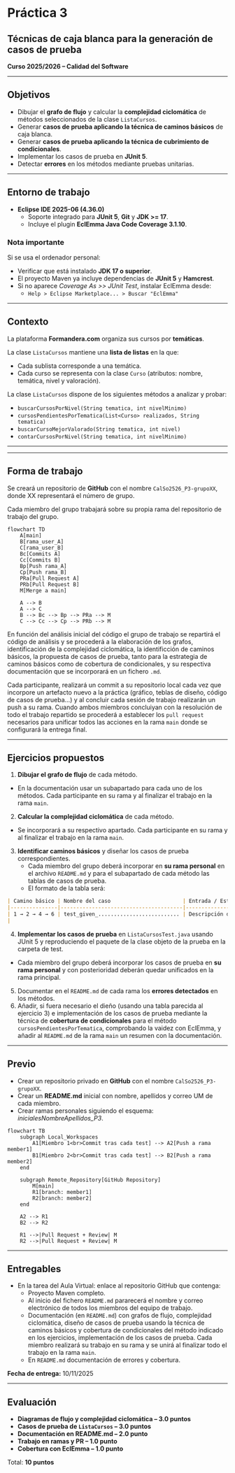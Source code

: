 # Práctica 3  
## Técnicas de caja blanca para la generación de casos de prueba  

**Curso 2025/2026 – Calidad del Software**

---

## Objetivos

- Dibujar el **grafo de flujo** y calcular la **complejidad ciclomática** de métodos seleccionados de la clase `ListaCursos`.  
- Generar **casos de prueba aplicando la técnica de caminos básicos** de caja blanca.
- Generar **casos de prueba aplicando la técnica de cubrimiento de condicionales**.
- Implementar los casos de prueba en **JUnit 5**.  
- Detectar **errores** en los métodos mediante pruebas unitarias.   

---

## Entorno de trabajo

- **Eclipse IDE 2025-06 (4.36.0)**  
  - Soporte integrado para **JUnit 5**, **Git** y **JDK >= 17**.  
  - Incluye el plugin **EclEmma Java Code Coverage 3.1.10**.  

### Nota importante
Si se usa el ordenador personal:  
- Verificar que está instalado **JDK 17 o superior**.  
- El proyecto Maven ya incluye dependencias de **JUnit 5** y **Hamcrest**.  
- Si no aparece *Coverage As >> JUnit Test*, instalar EclEmma desde:  
  - `Help > Eclipse Marketplace... > Buscar "EclEmma"`  

---

## Contexto

La plataforma **Formandera.com** organiza sus cursos por **temáticas**.  

La clase `ListaCursos` mantiene una **lista de listas** en la que:  
- Cada sublista corresponde a una temática.  
- Cada curso se representa con la clase `Curso` (atributos: nombre, temática, nivel y valoración).  

La clase `ListaCursos` dispone de los siguientes métodos a analizar y probar:  

- `buscarCursosPorNivel(String tematica, int nivelMinimo)`  
- `cursosPendientesPorTematica(List<Curso> realizados, String tematica)`  
- `buscarCursoMejorValorado(String tematica, int nivel)`  
- `contarCursosPorNivel(String tematica, int nivelMinimo)`   

---

---
## Forma de trabajo

Se creará un repositorio de **GitHub** con el nombre `CalSo2526_P3-grupoXX`, donde XX representará el número de grupo.

Cada miembro del grupo trabajará sobre su propia rama del repositorio de trabajo del grupo. 

```mermaid
flowchart TD
    A[main]
    B[rama_user_A]
    C[rama_user_B]
    Bc[Commits A]
    Cc[Commits B]
    Bp[Push rama_A]
    Cp[Push rama_B]
    PRa[Pull Request A]
    PRb[Pull Request B]
    M[Merge a main]

    A --> B
    A --> C
    B --> Bc --> Bp --> PRa --> M
    C --> Cc --> Cp --> PRb --> M
```


En función del análisis inicial del código el grupo de trabajo se repartirá el código de análisis y se procederá a la elaboración de los grafos, identificación de la complejidad ciclomática, la identificción de caminos básicos, la propuesta de casos de prueba, tanto para la estrategia de caminos básicos como de cobertura de condicionales, y su respectiva documentación que se incorporará en un fichero `.md`. 

Cada participante, realizará un commit a su repositorio local cada vez que incorpore un artefacto nuevo a la práctica (gráfico, teblas de diseño, código de casos de prueba...) y al concluir cada sesión de trabajo realizarán un push a su rama. Cuando ambos miembros concluiyan con la resolución de todo el trabajo repartido se procederá a establecer los `pull request` necesarios para unificar todos las acciones en la rama `main` donde se configurará la entrega final.

---

## Ejercicios propuestos

1. **Dibujar el grafo de flujo** de cada método.
  - En la documentación usar un subapartado para cada uno de los métodos. Cada participante en su rama y al finalizar el trabajo en la rama `main`. 
2. **Calcular la complejidad ciclomática** de cada método. 
  - Se incorporará a su respectivo apartado. Cada participante en su rama y al finalizar el trabajo en la rama `main`. 
3. **Identificar caminos básicos** y diseñar los casos de prueba correspondientes.  
   - Cada miembro del grupo deberá incorporar en **su rama personal** en el archivo `README.md` y para el subapartado de cada método las tablas de casos de prueba.   
   - El formato de la tabla será:  

```markdown
| Camino básico | Nombre del caso                       | Entrada / Estado                                                | Valor esperado                                                                                                 |
|---------------|---------------------------------------|-----------------------------------------------------------------|----------------------------------------------------------------------------------------------------------------|
| 1 → 2 → 4 → 6 | test_given_.......................... | Descripción del estado inicial y de los parámetros del método   | Descripción de los asserts a comprobar en función a la especificación o de la excepción que se debe capturar   |
|
```
4. **Implementar los casos de prueba** en `ListaCursosTest.java` usando JUnit 5 y reproduciendo el paquete de la clase objeto de la prueba en la carpeta de test.
  - Cada miembro del grupo deberá incorporar los casos de prueba en **su rama personal** y con posterioridad deberán quedar unificados en la rama principal. 
5. Documentar en el `README.md` de cada rama los **errores detectados** en los métodos.  
6. Añadir, si fuera necesario el dieño (usando una tabla parecida al ejercicio 3) e implementación de los casos de prueba mediante la técnica de **cobertura de condicionales** para el método `cursosPendientesPorTematica`, comprobando la vaidez con EclEmma, y añadir al `README.md` de la rama `main` un resumen con la documentación.  

---

## Previo

- Crear un repositorio privado en **GitHub** con el nombre `CalSo2526_P3-grupoXX`.  
- Crear un **README.md** inicial con nombre, apellidos y correo UM de cada miembro.  
- Crear ramas personales siguiendo el esquema: *inicialesNombreApellidos_P3*.  

```mermaid
flowchart TB
    subgraph Local_Workspaces
        A1[Miembro 1<br>Commit tras cada test] --> A2[Push a rama member1]
        B1[Miembro 2<br>Commit tras cada test] --> B2[Push a rama member2]
    end

    subgraph Remote_Repository[GitHub Repository]
        M[main]
        R1[branch: member1]
        R2[branch: member2]
    end

    A2 --> R1
    B2 --> R2

    R1 -->|Pull Request + Review| M
    R2 -->|Pull Request + Review| M
```  

---

## Entregables

- En la tarea del Aula Virtual: enlace al repositorio GitHub que contenga:  
  - Proyecto Maven completo. 
  - Al inicio del fichero `README.md` pararecerá el nombre y correo electrónico de todos los miembros del equipo de trabajo. 
  - Documentación (en `README.md`) con grafos de flujo, complejidad ciclomática, diseño de casos de prueba usando la técnica de caminos básicos y cobertura de condicionales del método indicado en los ejercicios, implementación de los casos de prueba. Cada miembro realizará su trabajo en su rama y se unirá al finalizar todo el trabajo en la rama `main`.    
  - En `README.md` documentación de errores y cobertura.  

**Fecha de entrega:** 10/11/2025  

---

## Evaluación

- **Diagramas de flujo y complejidad ciclomática – 3.0 puntos**  
- **Casos de prueba de `ListaCursos` – 3.0 puntos**   
- **Documentación en README.md – 2.0 punto**  
- **Trabajo en ramas y PR – 1.0 punto**  
- **Cobertura con EclEmma – 1.0 punto**  

Total: **10 puntos**
